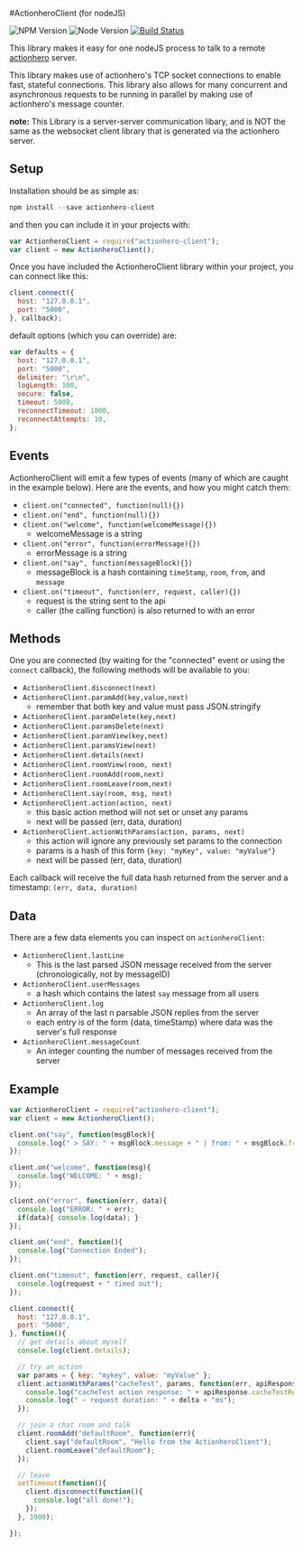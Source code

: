 #ActionheroClient (for nodeJS)

![NPM Version](https://img.shields.io/npm/v/actionhero-client.svg?style=flat) ![Node Version](https://img.shields.io/node/v/actionhero-client.svg?style=flat) [![Build Status](https://travis-ci.org/evantahler/actionhero-client.svg?branch=master)](https://travis-ci.org/evantahler/actionhero-client)

This library makes it easy for one nodeJS process to talk to a remote [actionhero](http://actionherojs.com/) server.

This library makes use of actionhero's TCP socket connections to enable fast, stateful connections.  This library also allows for many concurrent and asynchronous requests to be running in parallel by making use of actionhero's message counter.

**note:** This Library is a server-server communication libary, and is NOT the same as the websocket client library that is generated via the actionhero server.

## Setup

Installation should be as simple as:

```javascript
npm install --save actionhero-client
```

and then you can include it in your projects with:

```javascript
var ActionheroClient = require("actionhero-client");
var client = new ActionheroClient();
```

Once you have included the ActionheroClient library within your project, you can connect like this:

```javascript
client.connect({
  host: "127.0.0.1",
  port: "5000",
}, callback);
```

default options (which you can override) are:

```javascript
var defaults = {
  host: "127.0.0.1",
  port: "5000",
  delimiter: "\r\n",
  logLength: 100,
  secure: false,
  timeout: 5000,
  reconnectTimeout: 1000,
  reconnectAttempts: 10,
};
```

## Events

ActionheroClient will emit a few types of events (many of which are caught in the example below).  Here are the events, and how you might catch them:

* `client.on("connected", function(null){})`
* `client.on("end", function(null){})`
* `client.on("welcome", function(welcomeMessage){})`
  * welcomeMessage is a string
* `client.on("error", function(errorMessage){})`
  * errorMessage is a string
* `client.on("say", function(messageBlock){})`
  * messageBlock is a hash containing `timeStamp`, `room`, `from`, and `message`
* `client.on("timeout", function(err, request, caller){})`
  * request is the string sent to the api
  * caller (the calling function) is also returned to with an error
## Methods

One you are connected (by waiting for the "connected" event or using the `connect` callback), the following methods will be available to you:

* `ActionheroClient.disconnect(next)`
* `ActionheroClient.paramAdd(key,value,next)`
  * remember that both key and value must pass JSON.stringify
* `ActionheroClient.paramDelete(key,next)`
* `ActionheroClient.paramsDelete(next)`
* `ActionheroClient.paramView(key,next)`
* `ActionheroClient.paramsView(next)`
* `ActionheroClient.details(next)`
* `ActionheroClient.roomView(room, next)`
* `ActionheroClient.roomAdd(room,next)`
* `ActionheroClient.roomLeave(room,next)`
* `ActionheroClient.say(room, msg, next)`
* `ActionheroClient.action(action, next)`
  * this basic action method will not set or unset any params  
  * next will be passed (err, data, duration)
* `ActionheroClient.actionWithParams(action, params, next)`
  * this action will ignore any previously set params to the connection
  * params is a hash of this form `{key: "myKey", value: "myValue"}`
  * next will be passed (err, data, duration)

Each callback will receive the full data hash returned from the server and a timestamp: `(err, data, duration)`

## Data

There are a few data elements you can inspect on `actionheroClient`:

* `ActionheroClient.lastLine`
  * This is the last parsed JSON message received from the server (chronologically, not by messageID)
* `ActionheroClient.userMessages`
  * a hash which contains the latest `say` message from all users
* `ActionheroClient.log`
  * An array of the last n parsable JSON replies from the server
  * each entry is of the form {data, timeStamp} where data was the server's full response
* `ActionheroClient.messageCount`
  * An integer counting the number of messages received from the server

## Example

```javascript
var ActionheroClient = require("actionhero-client");
var client = new ActionheroClient();

client.on("say", function(msgBlock){
  console.log(" > SAY: " + msgBlock.message + " | from: " + msgBlock.from);
});

client.on("welcome", function(msg){
  console.log("WELCOME: " + msg);
});

client.on("error", function(err, data){
  console.log("ERROR: " + err);
  if(data){ console.log(data); }
});

client.on("end", function(){
  console.log("Connection Ended");
});

client.on("timeout", function(err, request, caller){
  console.log(request + " timed out");
});

client.connect({
  host: "127.0.0.1",
  port: "5000",
}, function(){
  // get details about myself
  console.log(client.details);

  // try an action
  var params = { key: "mykey", value: "myValue" };
  client.actionWithParams("cacheTest", params, function(err, apiResponse, delta){
    console.log("cacheTest action response: " + apiResponse.cacheTestResults.saveResp);
    console.log(" ~ request duration: " + delta + "ms");
  });

  // join a chat room and talk
  client.roomAdd("defaultRoom", function(err){
    client.say("defaultRoom", "Hello from the ActionheroClient");
    client.roomLeave("defaultRoom");
  });

  // leave
  setTimeout(function(){
    client.disconnect(function(){
      console.log("all done!");
    });
  }, 1000);

});
```
